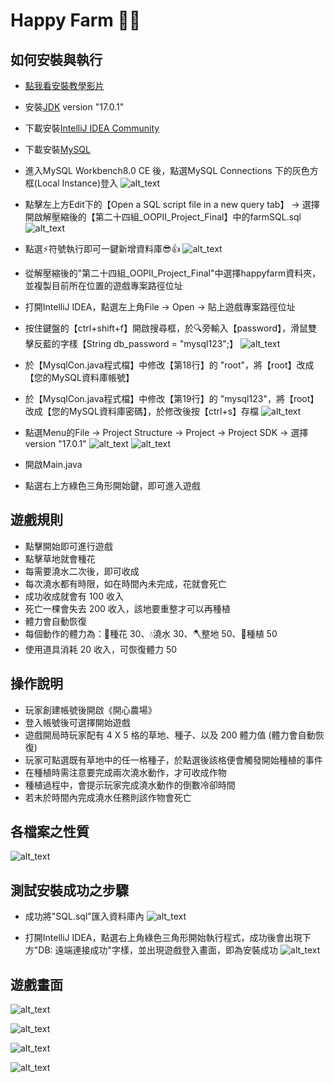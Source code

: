# Happy Farm 🌲🌻
## 如何安裝與執行
- [點我看安裝教學影片]()
- 安裝[JDK](https://www.oracle.com/java/technologies/javase-jdk15-downloads.html) version "17.0.1"
- 下載安裝[IntelliJ IDEA Community](https://www.jetbrains.com/idea/download/download-thanks.html?platform=windows&code=IIC)
- 下載安裝[MySQL](https://dev.mysql.com/downloads/file/?id=508940)
- 進入MySQL Workbench8.0 CE 後，點選MySQL Connections 下的灰色方框(Local Instance)登入
![alt_text](https://github.com/liubisui22/liubisui22/blob/main/mysql1.png)

- 點擊左上方Edit下的【Open a SQL script file in a new query tab】 → 選擇開啟解壓縮後的【第二十四組_OOPII_Project_Final】中的farmSQL.sql
![alt_text](https://github.com/liubisui22/liubisui22/blob/main/mysql2.png)

- 點選⚡️符號執行即可一鍵新增資料庫😎👍
![alt_text](https://github.com/liubisui22/liubisui22/blob/main/mysql3.png)

- 從解壓縮後的"第二十四組_OOPII_Project_Final"中選擇happyfarm資料夾，並複製目前所在位置的遊戲專案路徑位址
- 打開IntelliJ IDEA，點選左上角File → Open → 貼上遊戲專案路徑位址
- 按住鍵盤的【ctrl+shift+f】開啟搜尋框，於🔍旁輸入【password】，滑鼠雙擊反藍的字樣【String db_password = "mysql123";】
![alt_text](https://github.com/liubisui22/liubisui22/blob/main/ChangePwd.png)

- 於【MysqlCon.java程式檔】中修改【第18行】的 "root"，將【root】改成【您的MySQL資料庫帳號】
- 於【MysqlCon.java程式檔】中修改【第19行】的 "mysql123"，將【root】改成【您的MySQL資料庫密碼】，於修改後按【ctrl+s】存檔
![alt_text](https://github.com/liubisui22/liubisui22/blob/main/ChangePwdCont.png)

- 點選Menu的File → Project Structure → Project → Project SDK → 選擇 version "17.0.1"
![alt_text](https://github.com/liubisui22/liubisui22/blob/main/sdk1.png)
![alt_text](https://github.com/liubisui22/liubisui22/blob/main/sdk2.png)

- 開啟Main.java
- 點選右上方綠色三角形開始鍵，即可進入遊戲

## 遊戲規則
- 點擊開始即可進行遊戲
- 點擊草地就會種花
- 每需要澆水二次後，即可收成
- 每次澆水都有時限，如在時間內未完成，花就會死亡
- 成功收成就會有 100 收入
- 死亡一棵會失去 200 收入，該地要重整才可以再種植
- 體力會自動恢復
- 每個動作的體力為：🌼種花 30、💧澆水 30、🪓整地 50、🌱種植 50
- 使用道具消耗 20 收入，可恢復體力 50

## 操作說明
- 玩家創建帳號後開啟《開心農場》
- 登入帳號後可選擇開始遊戲
- 遊戲開局時玩家配有 4 X 5 格的草地、種子、以及 200 體力值 (體力會自動恢復)
- 玩家可點選既有草地中的任一格種子，於點選後該格便會觸發開始種植的事件
- 在種植時需注意要完成兩次澆水動作，才可收成作物
- 種植過程中，會提示玩家完成澆水動作的倒數冷卻時間
- 若未於時間內完成澆水任務則該作物會死亡

## 各檔案之性質
![alt_text](https://github.com/liubisui22/liubisui22/blob/main/%E7%A8%8B%E5%BC%8F%E6%9E%B6%E6%A7%8B%E5%9C%96.png)



## 測試安裝成功之步驟
- 成功將"SQL.sql"匯入資料庫內
![alt_text](https://github.com/liubisui22/liubisui22/blob/main/test1.png?raw=true)

- 打開IntelliJ IDEA，點選右上角綠色三角形開始執行程式，成功後會出現下方"DB: 遠端連接成功"字樣，並出現遊戲登入畫面，即為安裝成功
![alt_text](https://github.com/liubisui22/liubisui22/blob/main/test2.png?raw=true)


## 遊戲畫面
![alt_text](https://github.com/liubisui22/liubisui22/blob/main/play1.jpg?raw=true)

![alt_text](https://github.com/liubisui22/liubisui22/blob/main/play2.jpg?raw=true)

![alt_text](https://github.com/liubisui22/liubisui22/blob/main/play3.jpg?raw=true)

![alt_text](https://github.com/liubisui22/liubisui22/blob/main/play4.jpg?raw=true)

